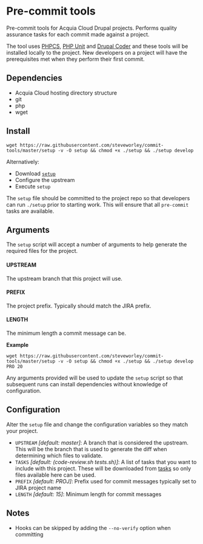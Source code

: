 # Pre-commit tools

Pre-commit tools for Acquia Cloud Drupal projects. Performs quality assurance tasks for each commit made against a project.

The tool uses [PHPCS][1], [PHP Unit][2] and [Drupal Coder][3] and these tools will be installed locally to the project. New developers on a project will have the prerequisites met when they perform their first commit.

## Dependencies

- Acquia Cloud hosting directory structure
- git
- php
- wget

## Install

```
wget https://raw.githubusercontent.com/steveworley/commit-tools/master/setup -v -O setup && chmod +x ./setup && ./setup develop
```

Alternatively:

- Download [`setup`][4]
- Configure the upstream
- Execute `setup`

The `setup` file should be committed to the project repo so that developers can run `./setup` prior to starting work. This will ensure that all `pre-commit` tasks are available.

## Arguments

The `setup` script will accept a number of arguments to help generate the required files for the project.

#### UPSTREAM

The upstream branch that this project will use.

#### PREFIX

The project prefix. Typically should match the JIRA prefix.

#### LENGTH

The minimum length a commit message can be.

**Example**

```
wget https://raw.githubusercontent.com/steveworley/commit-tools/master/setup -v -O setup && chmod +x ./setup && ./setup develop PRO 20
```

Any arguments provided will be used to update the `setup` script so that subsequent runs can install dependencies without knowledge of configuration.

## Configuration

Alter the `setup` file and change the configuration variables so they match your project.

- `UPSTREAM` _[default: master]_: A branch that is considered the upstream. This will be the branch that is used to generate the diff when determining which files to validate.
- `TASKS` _[default: (code-review.sh tests.sh)]_: A list of tasks that you want to include with this project. These will be downloaded from [tasks][5] so only files available here can be used.
- `PREFIX` _[default: PROJ]_: Prefix used for commit messages typically set to JIRA project name
- `LENGTH` _[default: 15]_: Minimum length for commit messages

## Notes

- Hooks can be skipped by adding the `--no-verify` option when committing

[1]: https://github.com/squizlabs/PHP_CodeSniffer
[2]: https://github.com/sebastianbergmann/phpunit
[3]: https://packagist.org/packages/drupal/coder
[4]: https://raw.githubusercontent.com/steveworley/commit-tools/master/setup
[5]: https://github.com/steveworley/commit-tools/tree/master/tasks
